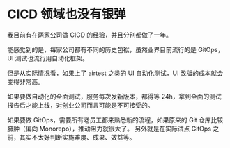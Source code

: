 # CICD 领域也没有银弹

我目前有在两家公司做 CICD 的经验，并且分别都做了一年。

能感觉到的是，每家公司都有不同的历史包袱，虽然业界目前流行的是 GitOps，UI 测试也流行用自动化框架。

但是从实际情况看，如果上了 airtest 之类的 UI 自动化测试，UI 改版的成本就会变得非常高。

如果要做自动化的全面测试，服务每次发新版本，都得等 24h，拿到全面的测试报告后才能上线，对创业公司而言可能是不可接受的。

如果要做 GitOps，需要所有老员工都来熟悉新的流程，如果原来的 Git 仓库比较臃肿（偏向 Monorepo），推动阻力就很大了。
另外就是在实际试点 GitOps 之前，其实不太好判断实施难度、成果、效益等。


